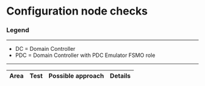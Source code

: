 # Configuration node checks

### Legend
---
- DC = Domain Controller
- PDC = Domain Controller with PDC Emulator FSMO role

---

|Area|Test|Possible approach|Details|
|---|---|---|---|

